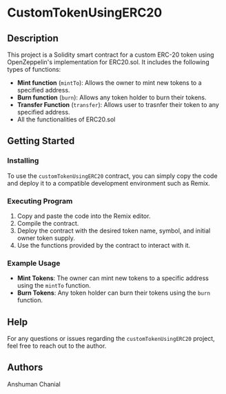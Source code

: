 # CustomTokenUsingERC20

## Description

This project is a Solidity smart contract for a custom ERC-20 token using OpenZeppelin's implementation for ERC20.sol. It includes the following types of functions:

- **Mint function** (`mintTo`): Allows the owner to mint new tokens to a specified address.
- **Burn function** (`burn`): Allows any token holder to burn their tokens.
- **Transfer Function** (`transfer`): Allows user to trasnfer their token to any specified address.
- All the functionalities of ERC20.sol

## Getting Started

### Installing

To use the `customTokenUsingERC20` contract, you can simply copy the code and deploy it to a compatible development environment such as Remix.

### Executing Program

1. Copy and paste the code into the Remix editor.
2. Compile the contract.
3. Deploy the contract with the desired token name, symbol, and initial owner token supply.
4. Use the functions provided by the contract to interact with it.

### Example Usage

- **Mint Tokens**: The owner can mint new tokens to a specific address using the `mintTo` function.
- **Burn Tokens**: Any token holder can burn their tokens using the `burn` function.

## Help

For any questions or issues regarding the `customTokenUsingERC20` project, feel free to reach out to the author.

## Authors

Anshuman Chanial
